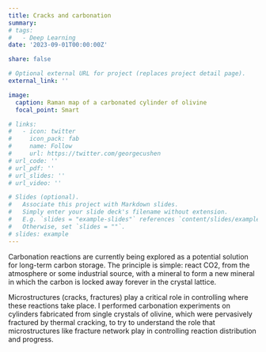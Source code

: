 ```yaml
---
title: Cracks and carbonation
summary: 
# tags:
#   - Deep Learning
date: '2023-09-01T00:00:00Z'

share: false

# Optional external URL for project (replaces project detail page).
external_link: ''

image:
  caption: Raman map of a carbonated cylinder of olivine
  focal_point: Smart

# links:
#   - icon: twitter
#     icon_pack: fab
#     name: Follow
#     url: https://twitter.com/georgecushen
# url_code: ''
# url_pdf: ''
# url_slides: ''
# url_video: ''

# Slides (optional).
#   Associate this project with Markdown slides.
#   Simply enter your slide deck's filename without extension.
#   E.g. `slides = "example-slides"` references `content/slides/example-slides.md`.
#   Otherwise, set `slides = ""`.
# slides: example
---
```


Carbonation reactions are currently being explored as a potential solution for long-term carbon storage. The principle is simple: react CO2, from the atmosphere or some industrial source, with a mineral to form a new mineral in which the carbon is locked away forever in the crystal lattice. 

Microstructures (cracks, fractures) play a critical role in controlling where these reactions take place. I performed carbonation experiments on cylinders fabricated from single crystals of olivine, which were pervasively fractured by thermal cracking, to try to understand the role that microstructures like fracture network play in controlling reaction distribution and progress. 
